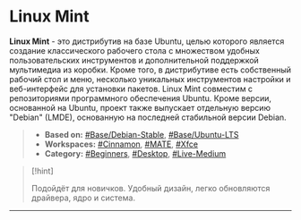 # Linux Mint

**Linux Mint** - это дистрибутив на базе Ubuntu, целью которого является создание классического рабочего стола с множеством удобных пользовательских инструментов и дополнительной поддержкой мультимедиа из коробки. Кроме того, в дистрибутиве есть собственный рабочий стол и меню, несколько уникальных инструментов настройки и веб-интерфейс для установки пакетов. Linux Mint совместим с репозиториями программного обеспечения Ubuntu. Кроме версии, основанной на Ubuntu, проект также выпускает отдельную версию "Debian" (LMDE), основанную на последней стабильной версии Debian.

> - **Based on:** [#Base/Debian-Stable](), [#Base/Ubuntu-LTS]()
> - **Workspaces:** [#Cinnamon](), [#MATE](), [#Xfce]()
> - **Category:** [#Beginners](), [#Desktop](), [#Live-Medium]()

> [!hint]
>
> Подойдёт для новичков. Удобный дизайн, легко обновляются драйвера, ядро и система.


<hr>
